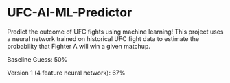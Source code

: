 # UFC-AI-ML-Predictor
Predict the outcome of UFC fights using machine learning! This project uses a neural network trained on historical UFC fight data to estimate the probability that Fighter A will win a given matchup.

Baseline Guess: 50% 

Version 1 (4 feature neural network): 67%
